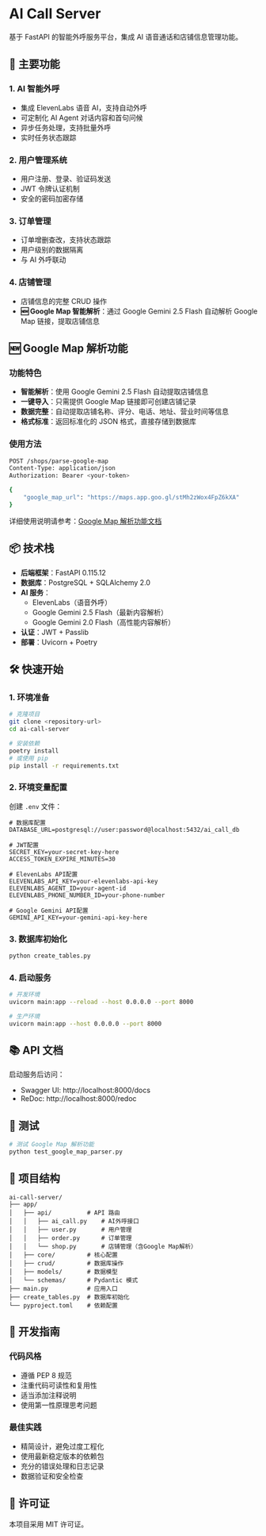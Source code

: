 # AI Call Server

基于 FastAPI 的智能外呼服务平台，集成 AI 语音通话和店铺信息管理功能。

## 🚀 主要功能

### 1. AI 智能外呼 
- 集成 ElevenLabs 语音 AI，支持自动外呼
- 可定制化 AI Agent 对话内容和首句问候
- 异步任务处理，支持批量外呼
- 实时任务状态跟踪

### 2. 用户管理系统
- 用户注册、登录、验证码发送
- JWT 令牌认证机制
- 安全的密码加密存储

### 3. 订单管理
- 订单增删查改，支持状态跟踪
- 用户级别的数据隔离
- 与 AI 外呼联动

### 4. 店铺管理
- 店铺信息的完整 CRUD 操作
- **🆕 Google Map 智能解析**：通过 Google Gemini 2.5 Flash 自动解析 Google Map 链接，提取店铺信息

## 🆕 Google Map 解析功能

### 功能特色
- **智能解析**：使用 Google Gemini 2.5 Flash 自动提取店铺信息
- **一键导入**：只需提供 Google Map 链接即可创建店铺记录
- **数据完整**：自动提取店铺名称、评分、电话、地址、营业时间等信息
- **格式标准**：返回标准化的 JSON 格式，直接存储到数据库

### 使用方法
```bash
POST /shops/parse-google-map
Content-Type: application/json
Authorization: Bearer <your-token>

{
    "google_map_url": "https://maps.app.goo.gl/stMh2zWox4FpZ6kXA"
}
```

详细使用说明请参考：[Google Map 解析功能文档](./GOOGLE_MAP_PARSER.md)

## 📦 技术栈

- **后端框架**：FastAPI 0.115.12
- **数据库**：PostgreSQL + SQLAlchemy 2.0
- **AI 服务**：
  - ElevenLabs（语音外呼）
  - Google Gemini 2.5 Flash（最新内容解析）
  - Google Gemini 2.0 Flash（高性能内容解析）
- **认证**：JWT + Passlib
- **部署**：Uvicorn + Poetry

## 🛠️ 快速开始

### 1. 环境准备
```bash
# 克隆项目
git clone <repository-url>
cd ai-call-server

# 安装依赖
poetry install
# 或使用 pip
pip install -r requirements.txt
```

### 2. 环境变量配置
创建 `.env` 文件：
```env
# 数据库配置
DATABASE_URL=postgresql://user:password@localhost:5432/ai_call_db

# JWT配置
SECRET_KEY=your-secret-key-here
ACCESS_TOKEN_EXPIRE_MINUTES=30

# ElevenLabs API配置
ELEVENLABS_API_KEY=your-elevenlabs-api-key
ELEVENLABS_AGENT_ID=your-agent-id
ELEVENLABS_PHONE_NUMBER_ID=your-phone-number

# Google Gemini API配置
GEMINI_API_KEY=your-gemini-api-key-here
```

### 3. 数据库初始化
```bash
python create_tables.py
```

### 4. 启动服务
```bash
# 开发环境
uvicorn main:app --reload --host 0.0.0.0 --port 8000

# 生产环境
uvicorn main:app --host 0.0.0.0 --port 8000
```

## 📚 API 文档

启动服务后访问：
- Swagger UI: http://localhost:8000/docs
- ReDoc: http://localhost:8000/redoc

## 🧪 测试

```bash
# 测试 Google Map 解析功能
python test_google_map_parser.py
```

## 📁 项目结构

```
ai-call-server/
├── app/
│   ├── api/          # API 路由
│   │   ├── ai_call.py    # AI外呼接口
│   │   ├── user.py       # 用户管理
│   │   ├── order.py      # 订单管理
│   │   └── shop.py       # 店铺管理（含Google Map解析）
│   ├── core/         # 核心配置
│   ├── crud/         # 数据库操作
│   ├── models/       # 数据模型
│   └── schemas/      # Pydantic 模式
├── main.py           # 应用入口
├── create_tables.py  # 数据库初始化
└── pyproject.toml    # 依赖配置
```

## 🔧 开发指南

### 代码风格
- 遵循 PEP 8 规范
- 注重代码可读性和复用性
- 适当添加注释说明
- 使用第一性原理思考问题

### 最佳实践
- 精简设计，避免过度工程化
- 使用最新稳定版本的依赖包
- 充分的错误处理和日志记录
- 数据验证和安全检查

## 📄 许可证

本项目采用 MIT 许可证。